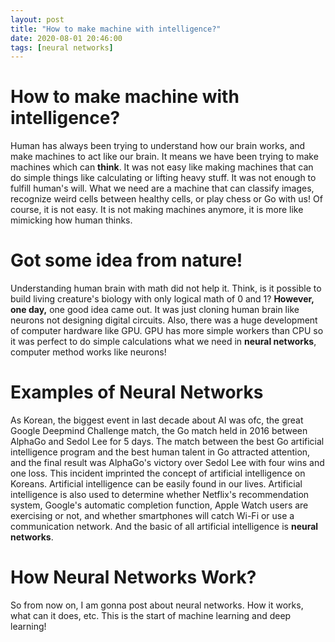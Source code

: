 ```yaml
---
layout: post
title: "How to make machine with intelligence?"
date: 2020-08-01 20:46:00
tags: [neural networks]
---
```


# How to make machine with intelligence?

Human has always been trying to understand how our brain works, and make machines to act like our brain. It means we have been trying to make machines which can **think**.
It was not easy like making machines that can do simple things like calculating or lifting heavy stuff. It was not enough to fulfill human's will. What we need are a machine that can classify images, recognize weird cells between healthy cells, or play chess or Go with us! Of course, it is not easy. It is not making machines anymore, it is more like mimicking how human thinks.

# Got some idea from nature!

Understanding human brain with math did not help it. Think, is it possible to build living creature's biology with only logical math of 0 and 1?
**However, one day,** one good idea came out. It was just cloning human brain like neurons not designing digital circuits. Also, there was a huge development of computer hardware like GPU. GPU has more simple workers than CPU so it was perfect to do simple calculations what we need in **neural networks**, computer method works like neurons!

# Examples of Neural Networks

As Korean, the biggest event in last decade about AI was ofc, the great Google Deepmind Challenge match, the Go match held in 2016 between AlphaGo and Sedol Lee for 5 days. The match between the best Go artificial intelligence program and the best human talent in Go attracted attention, and the final result was AlphaGo's victory over Sedol Lee with four wins and one loss. This incident imprinted the concept of artificial intelligence on Koreans.
Artificial intelligence can be easily found in our lives. Artificial intelligence is also used to determine whether Netflix's recommendation system, Google's automatic completion function, Apple Watch users are exercising or not, and whether smartphones will catch Wi-Fi or use a communication network.
And the basic of all artificial intelligence is **neural networks**.

# How Neural Networks Work?

So from now on, I am gonna post about neural networks. How it works, what can it does, etc. This is the start of machine learning and deep learning!

